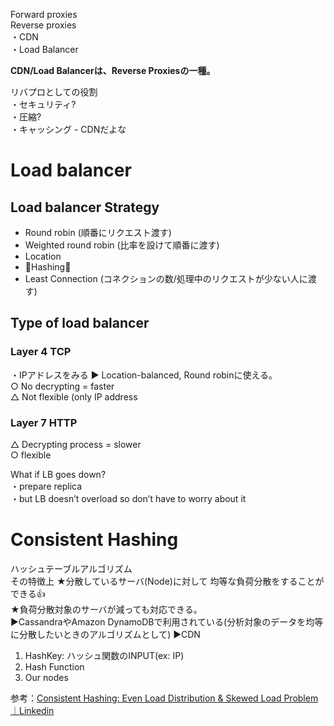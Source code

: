 Forward proxies<br>
Reverse proxies<br>
・CDN<br>
・Load Balancer<br>

**CDN/Load Balancerは、Reverse Proxiesの一種。**

リバプロとしての役割<br>
・セキュリティ?<br>
・圧縮?<br>
・キャッシング - CDNだよな

# Load balancer

## Load balancer Strategy
- Round robin (順番にリクエスト渡す)
- Weighted round robin (比率を設けて順番に渡す)
- Location
- 🔴Hashing🔴
- Least Connection (コネクションの数/処理中のリクエストが少ない人に渡す)

## Type of load balancer
### Layer 4 TCP
・IPアドレスをみる ▶︎ Location-balanced, Round robinに使える。<br>
○ No decrypting = faster<br>
△ Not flexible (only IP address
### Layer 7 HTTP
△ Decrypting process = slower<br>
○ flexible

What if LB goes down?<br>
・prepare replica<br>
・but LB doesn’t overload so don’t have to worry about it

# Consistent Hashing
ハッシュテーブルアルゴリズム<br>
その特徴上 ★分散しているサーバ(Node)に対して 均等な負荷分散をすることができる👍<br>
★負荷分散対象のサーバが減っても対応できる。<br>
▶︎CassandraやAmazon DynamoDBで利用されている(分析対象のデータを均等に分散したいときのアルゴリズムとして)
▶︎CDN

1. HashKey: ハッシュ関数のINPUT(ex: IP)
2. Hash Function
3. Our nodes

参考：[Consistent Hashing: Even Load Distribution & Skewed Load Problem｜Linkedin](https://www.linkedin.com/pulse/consistent-hashing-even-load-distribution-skewed-problem-prateek)